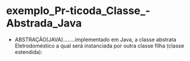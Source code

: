 # exemplo_Pr-ticoda_Classe_-Abstrada_Java
- ABSTRAÇÃO(JAVA)........implementado em Java, a classe abstrata Eletrodoméstico a qual será instanciada por outra classe filha (classe estendida):
